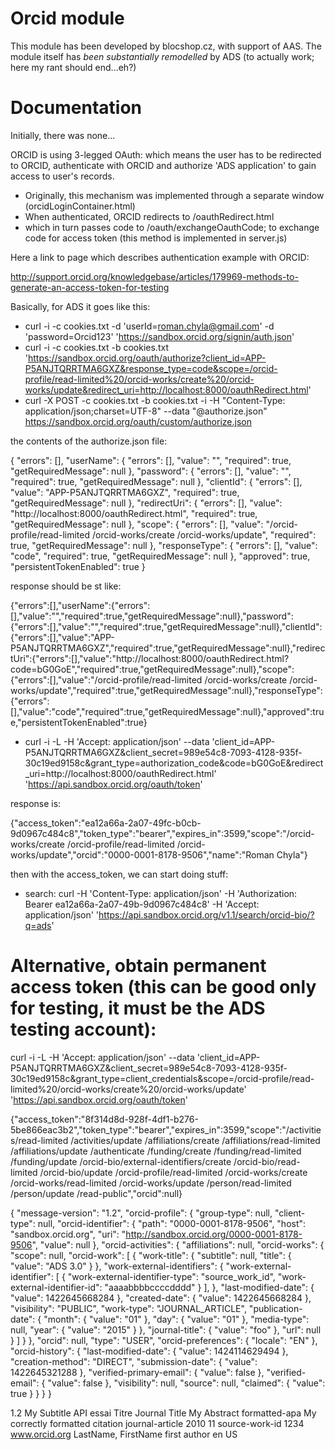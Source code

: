 Orcid module
============

This module has been developed by blocshop.cz, with support of AAS. The module itself has
*been substantially remodelled* by ADS (to actually work; here my rant should end...eh?)

Documentation
=============

Initially, there was none...

ORCID is using 3-legged OAuth: which means the user has to be redirected to ORCID,
authenticate with ORCID and authorize 'ADS application' to gain access to user's
records.

 - Originally, this mechanism was implemented through a separate window (orcidLoginContainer.html)
 - When authenticated, ORCID redirects to /oauthRedirect.html
 - which in turn passes code to /oauth/exchangeOauthCode; to exchange code for access token
   (this method is implemented in server.js)

Here a link to page which describes authentication example with ORCID:

   http://support.orcid.org/knowledgebase/articles/179969-methods-to-generate-an-access-token-for-testing

Basically, for ADS it goes like this:

   - curl -i -c cookies.txt -d 'userId=roman.chyla@gmail.com' -d 'password=Orcid123' 'https://sandbox.orcid.org/signin/auth.json'
   - curl -i -c cookies.txt -b cookies.txt 'https://sandbox.orcid.org/oauth/authorize?client_id=APP-P5ANJTQRRTMA6GXZ&response_type=code&scope=/orcid-profile/read-limited%20/orcid-works/create%20/orcid-works/update&redirect_uri=http://localhost:8000/oauthRedirect.html'
   - curl -X POST -c cookies.txt -b cookies.txt -i -H "Content-Type: application/json;charset=UTF-8" --data "@authorize.json" https://sandbox.orcid.org/oauth/custom/authorize.json

   the contents of the authorize.json file:

   {
    "errors": [],
    "userName": {
        "errors": [],
        "value": "",
        "required": true,
        "getRequiredMessage": null
    },
    "password": {
        "errors": [],
        "value": "",
        "required": true,
        "getRequiredMessage": null
    },
    "clientId": {
        "errors": [],
        "value": "APP-P5ANJTQRRTMA6GXZ",
        "required": true,
        "getRequiredMessage": null
    },
    "redirectUri": {
        "errors": [],
        "value": "http://localhost:8000/oauthRedirect.html",
        "required": true,
        "getRequiredMessage": null
    },
    "scope": {
        "errors": [],
        "value": "/orcid-profile/read-limited /orcid-works/create /orcid-works/update",
        "required": true,
        "getRequiredMessage": null
    },
    "responseType": {
        "errors": [],
        "value": "code",
        "required": true,
        "getRequiredMessage": null
    },
    "approved": true,
    "persistentTokenEnabled": true
  }


  response should be st like:

  {"errors":[],"userName":{"errors":[],"value":"","required":true,"getRequiredMessage":null},"password":{"errors":[],"value":"","required":true,"getRequiredMessage":null},"clientId":{"errors":[],"value":"APP-P5ANJTQRRTMA6GXZ","required":true,"getRequiredMessage":null},"redirectUri":{"errors":[],"value":"http://localhost:8000/oauthRedirect.html?code=bG0GoE","required":true,"getRequiredMessage":null},"scope":{"errors":[],"value":"/orcid-profile/read-limited /orcid-works/create /orcid-works/update","required":true,"getRequiredMessage":null},"responseType":{"errors":[],"value":"code","required":true,"getRequiredMessage":null},"approved":true,"persistentTokenEnabled":true}


  - curl -i -L -H 'Accept: application/json' --data 'client_id=APP-P5ANJTQRRTMA6GXZ&client_secret=989e54c8-7093-4128-935f-30c19ed9158c&grant_type=authorization_code&code=bG0GoE&redirect_uri=http://localhost:8000/oauthRedirect.html' 'https://api.sandbox.orcid.org/oauth/token'

  response is:

  {"access_token":"ea12a66a-2a07-49fc-b0cb-9d0967c484c8","token_type":"bearer","expires_in":3599,"scope":"/orcid-works/create /orcid-profile/read-limited /orcid-works/update","orcid":"0000-0001-8178-9506","name":"Roman Chyla"}


  then with the access_token, we can start doing stuff:

  - search: curl -H 'Content-Type: application/json' -H 'Authorization: Bearer ea12a66a-2a07-49b-9d0967c484c8' -H 'Accept: application/json'  'https://api.sandbox.orcid.org/v1.1/search/orcid-bio/?q=ads'


Alternative, obtain permanent access token (this can be good only for testing, it must be the ADS testing account):
==========================================

curl -i -L -H 'Accept: application/json' --data 'client_id=APP-P5ANJTQRRTMA6GXZ&client_secret=989e54c8-7093-4128-935f-30c19ed9158c&grant_type=client_credentials&scope=/orcid-profile/read-limited%20/orcid-works/create%20/orcid-works/update' 'https://api.sandbox.orcid.org/oauth/token'

{"access_token":"8f314d8d-928f-4df1-b276-5be866eac3b2","token_type":"bearer","expires_in":3599,"scope":"/activities/read-limited /activities/update /affiliations/create /affiliations/read-limited /affiliations/update /authenticate /funding/create /funding/read-limited /funding/update /orcid-bio/external-identifiers/create /orcid-bio/read-limited /orcid-bio/update /orcid-profile/read-limited /orcid-works/create /orcid-works/read-limited /orcid-works/update /person/read-limited /person/update /read-public","orcid":null}



{
  "message-version": "1.2", 
  "orcid-profile": {
    "group-type": null, 
    "client-type": null, 
    "orcid-identifier": {
      "path": "0000-0001-8178-9506", 
      "host": "sandbox.orcid.org", 
      "uri": "http://sandbox.orcid.org/0000-0001-8178-9506", 
      "value": null
    }, 
    "orcid-activities": {
      "affiliations": null, 
      "orcid-works": {
        "scope": null, 
        "orcid-work": [
          {
            "work-title": {
              "subtitle": null, 
              "title": {
                "value": "ADS 3.0"
              }
            }, 
            "work-external-identifiers": {
              "work-external-identifier": [
                 {
                 "work-external-identifier-type": "source_work_id",
                 "work-external-identifier-id": "aaaabbbbccccdddd"
                 }
              ],
            },
            "last-modified-date": {
              "value": 1422645668284
            }, 
            "created-date": {
              "value": 1422645668284
            }, 
            "visibility": "PUBLIC", 
            "work-type": "JOURNAL_ARTICLE", 
            "publication-date": {
              "month": {
                "value": "01"
              }, 
              "day": {
                "value": "01"
              }, 
              "media-type": null, 
              "year": {
                "value": "2015"
              }
            }, 
            "journal-title": {
              "value": "foo"
            }, 
            "url": null
          }
        ]
      }
    }, 
    "orcid": null, 
    "type": "USER", 
    "orcid-preferences": {
      "locale": "EN"
    }, 
    "orcid-history": {
      "last-modified-date": {
        "value": 1424114629494
      }, 
      "creation-method": "DIRECT", 
      "submission-date": {
        "value": 1422645321288
      }, 
      "verified-primary-email": {
        "value": false
      }, 
      "verified-email": {
        "value": false
      }, 
      "visibility": null, 
      "source": null, 
      "claimed": {
        "value": true
      }
    }
  }
}

<?xml version="1.0" encoding="UTF-8"?>
<orcid-message xmlns="http://www.orcid.org/ns/orcid"
    xmlns:xsi="http://www.w3.org/2001/XMLSchema-instance"
    xsi:schemaLocation="https://raw.github.com/ORCID/ORCID-Source/master/orcid-model/src/main/resources/orcid-message-1.2.xsd">
<message-version>1.2</message-version>
<orcid-profile>
  <orcid-activities>
    <orcid-works> 
      <orcid-work>
        <work-title>
          <title>API Test Title</title>
          <subtitle>My Subtitle</subtitle>
          <translated-title language-code="fr">API essai Titre</translated-title>
        </work-title>
        <journal-title>Journal Title</journal-title>
        <short-description>My Abstract</short-description>
        <work-citation>
          <work-citation-type>formatted-apa</work-citation-type>
          <citation>My correctly formatted citation</citation>
        </work-citation>
        <work-type>journal-article</work-type>
        <publication-date>
          <year>2010</year>
          <month>11</month>
        </publication-date>
        <work-external-identifiers>
          <work-external-identifier>
            <work-external-identifier-type>﻿source-work-id</work-external-identifier-type>
            <work-external-identifier-id>1234</work-external-identifier-id>
          </work-external-identifier>
        </work-external-identifiers>
        <url>www.orcid.org</url>
        <work-contributors>
          <contributor>
            <credit-name>LastName, FirstName</credit-name>
            <contributor-attributes>
              <contributor-sequence>first</contributor-sequence>
              <contributor-role>author</contributor-role>
            </contributor-attributes>
          </contributor>
        </work-contributors>
        <language-code>en</language-code>
        <country>US</country>
      </orcid-work>
    </orcid-works>
  </orcid-activities>
</orcid-profile>
</orcid-message>